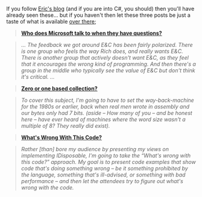 If you follow [Eric's blog](http://blogs.msdn.com/ericgu) (and if you are into C#, you should) then you'll have already seen these... but if you haven't then let these three posts be just a taste of what is available [over there](http://blogs.msdn.com/ericgu);

> **[Who does Microsoft talk to when they have questions?](http://blogs.msdn.com/ericgu/archive/2004/03/16/90939.aspx)**
  
>  _... The feedback we got around E&C has been fairly polarized. There is one group who feels the way Rich does, and really wants E&C. There is another group that actively doesn't want E&C, as they feel that it encourages the wrong kind of programming. And then there's a group in the middle who typically see the value of E&C but don't think it's critical. ..._

> **[Zero or one based collection?](http://blogs.msdn.com/ericgu/archive/2004/03/16/90724.aspx)**
  
> _To cover this subject, I'm going to have to set the way-back-machine for the 1980s or earlier, back when real men wrote in assembly and our bytes only had 7 bits. (aside &#8211; How many of you &#8211; and be honest here &#8211; have ever heard of machines where the word size wasn't a multiple of 8? They really did exist)._

> **[What's Wrong With This Code?](http://blogs.msdn.com/ericgu/archive/2004/03/16/90712.aspx)**
  
> _Rather [than] bore my audience by presenting my views on implementing IDisposable, I'm going to take the “What's wrong with this code?” approach. My goal is to present code examples that show code that's doing something wrong &#8211; be it something prohibited by the language, something that's ill-advised, or something with bad performance &#8211; and then let the attendees try to figure out what's wrong with the code._